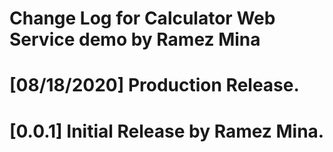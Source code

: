 # Change Log for Calculator Web Service demo by Ramez Mina 
# [08/18/2020] Production Release.
# [0.0.1] Initial Release by Ramez Mina.